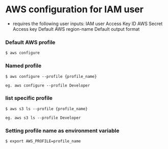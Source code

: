 # AWS configuration for IAM user

- requires the following user inputs:
IAM user Access Key ID
AWS Secret Access key
Default AWS region-name
Default output format


### Default AWS profile
```
$ aws configure
```

### Named profile
```
$ aws configure --profile {profile_name}

eg. aws configure --profile Developer
```

### list specific profile
```
$ aws s3 ls --profile {profile_name}

eg. aws s3 ls --profile Developer
```

### Setting profile name as environment variable
```
$ export AWS_PROFILE=profile_name
```
